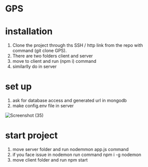 # GPS

# installation

1. Clone the project through ths SSH / http link from the repo with command (git clone <url> GPS).
2. There are two folders client and server 
3. move to client and run (npm i) command
4. similarlly do in server

# set up
 
1. ask for database access and generated url in mongodb
2. make config.env file in server

![Screenshot (35)](https://user-images.githubusercontent.com/87473128/189493091-1a8f647f-8f75-4adb-9bdc-26dfa2485053.png)

# start project 
 
1. move server folder and run nodemmon app.js command
2. if you face issue in nodemon run command npm i -g nodemon
3. move client folder and run npm start
